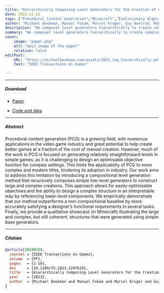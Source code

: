 ```yaml
---
title: "Hierarchically Composing Level Generators for the Creation of Complex Structures" 
date: 2022-11-25
tags: ["Procedural Content Generation","Minecraft","Evolutionary Algorithms"]
author: "Michael Beukman, Manuel Fokam, Marcel Kruger, Guy Axelrod, Muhammad Nasir, Branden Ingram, Benjamin Rosman, Steven James"
description: "We composet level generators hierarchically to create complex structures in Minecraft."
summary: "We composet level generators hierarchically to create complex structures easily." 
cover:
    image: "paper.png"
    alt: "main image of the paper"
    relative: false
editPost:
    URL: "https://michaelbeukman.com/assets/2023_tog_hierarchically.pdf"
    Text: "IEEE Transactions on Games"

---
```


---

##### Download

+ [Paper](https://michaelbeukman.com/assets/2023_tog_hierarchically.pdf)
<!-- + [Online appendix](appendix1.pdf) -->
+ [Code and data](https://github.com/Michael-Beukman/MCHAMR)

---

##### Abstract

Procedural content generation (PCG) is a growing
field, with numerous applications in the video game industry and
great potential to help create better games at a fraction of the cost
of manual creation. However, much of the work in PCG is focused
on generating relatively straightforward levels in simple games,
as it is challenging to design an optimisable objective function
for complex settings. This limits the applicability of PCG to more
complex and modern titles, hindering its adoption in industry.
Our work aims to address this limitation by introducing a compositional level generation method that recursively composes simple
low-level generators to construct large and complex creations.
This approach allows for easily-optimisable objectives and the
ability to design a complex structure in an interpretable way by
referencing lower-level components. We empirically demonstrate
that our method outperforms a non-compositional baseline by
more accurately satisfying a designer’s functional requirements
in several tasks. Finally, we provide a qualitative showcase (in
Minecraft) illustrating the large and complex, but still coherent,
structures that were generated using simple base generators.

<!-- ---

##### Figure X: Figure caption

![](paper1.png) -->

---

##### Citation

```BibTeX
@article{10190159,
  journal = {IEEE Transactions on Games},
  volume  = {PP},
  pages   = {1-10},
  doi     = {10.1109/TG.2023.3297619},
  title   = {Hierarchically Composing Level Generators for the Creation of Complex Structures},
  year    = {2023},
  author  = {Michael Beukman and Manuel Fokam and Marcel Kruger and Guy Axelrod and Muhammad Nasir and Branden Ingram and Benjamin Rosman and Steven James}
}
```

<!-- ---

##### Related material

+ [Presentation slides](presentation1.pdf)
+ [Dissertation title](https://escholarship.org/uc/item/7jr3m96r) – PhD dissertation on which this paper is based.
+ [Column title](https://cep.lse.ac.uk/pubs/download/cp365.pdf) – Nontechnical column describing the paper. -->


